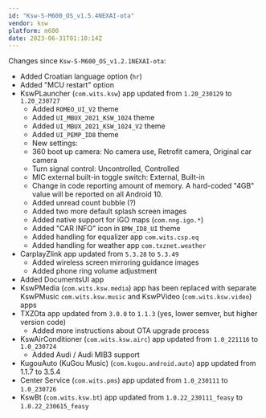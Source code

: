 ```yaml
---
id: "Ksw-S-M600_OS_v1.5.4NEXAI-ota"
vendor: ksw
platform: m600
date: 2023-06-31T01:10:14Z
---
```

Changes since `Ksw-S-M600_OS_v1.2.1NEXAI-ota`:
- Added Croatian language option (`hr`)
- Added "MCU restart" option
- KswPLauncher (`com.wits.ksw`) app updated from `1.20_230129` to `1.20_230727`
    - Added `ROMEO_UI_V2` theme
    - Added `UI_MBUX_2021_KSW_1024` theme
    - Added `UI_MBUX_2021_KSW_1024_V2` theme
    - Added `UI_PEMP_ID8` theme
    - New settings:
    - 360 boot up camera: No camera use, Retrofit camera, Original car camera
    - Turn signal control: Uncontrolled, Controlled
    - MIC external built-in toggle switch: External, Built-in
    - Change in code reporting amount of memory. A hard-coded "4GB" value will be reported on all Android 10.
    - Added unread count bubble (?)
    - Added two more default splash screen images
    - Added native support for iGO maps (`com.nng.igo.*`)
    - Added "CAR INFO" icon in `BMW_ID8_UI` theme
    - Added handling for equalizer app `com.wits.csp.eq`
    - Added handling for weather app `com.txznet.weather`
- CarplayZlink app updated from `5.3.28` to `5.3.49`
    - Added wireless screen mirroring guidance images
    - Added phone ring volume adjustment
- Added DocumentsUI app
- KswPMedia (`com.wits.ksw.media`) app has been replaced with separate KswPMusic `com.wits.ksw.music` and KswPVideo (`com.wits.ksw.video`) apps
- TXZOta app updated from `3.0.0` to `1.1.3` (yes, lower semver, but higher version code)
    - Added more instructions about OTA upgrade process
- KswAirConditioner (`com.wits.ksw.airc`) app updated from `1.0_221116` to `1.0_230724`
    - Added Audi / Audi MIB3 support
- KugouAuto (KuGou Music) (`com.kugou.android.auto`) app updated from 1.1.7 to 3.5.4
- Center Service (`com.wits.pms`) app updated from `1.0_230111` to `1.0_230726`
- KswBt (`com.wits.ksw.bt`) app updated from `1.0.22_230111_feasy` to `1.0.22_230615_feasy`
